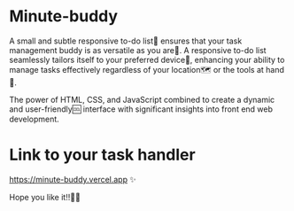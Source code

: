 # Minute-buddy

A small and subtle responsive to-do list📜 ensures that your task management buddy is as versatile as you are🤸. A responsive to-do list seamlessly tailors itself to your preferred device📱, enhancing your ability to manage tasks effectively regardless of your location🗺️ or the tools at hand🤳.


The power of HTML, CSS, and JavaScript combined to create a dynamic and user-friendly🆒 interface with significant insights into front end web development.

# Link to your task handler

https://minute-buddy.vercel.app ✨

Hope you like it!!🫶🏼

